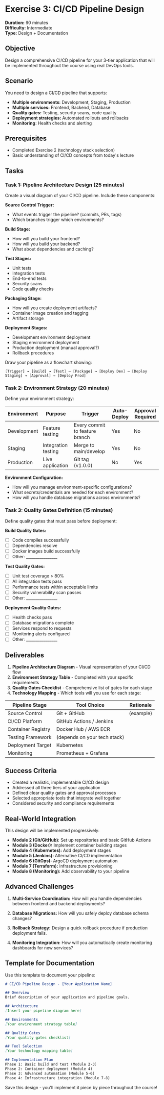 # Exercise 3: CI/CD Pipeline Design

**Duration:** 60 minutes  
**Difficulty:** Intermediate  
**Type:** Design + Documentation

## Objective
Design a comprehensive CI/CD pipeline for your 3-tier application that will be implemented throughout the course using real DevOps tools.

## Scenario
You need to design a CI/CD pipeline that supports:
- **Multiple environments:** Development, Staging, Production  
- **Multiple services:** Frontend, Backend, Database
- **Quality gates:** Testing, security scans, code quality
- **Deployment strategies:** Automated rollouts and rollbacks
- **Monitoring:** Health checks and alerting

## Prerequisites
- Completed Exercise 2 (technology stack selection)
- Basic understanding of CI/CD concepts from today's lecture

## Tasks

### Task 1: Pipeline Architecture Design (25 minutes)

Create a visual diagram of your CI/CD pipeline. Include these components:

**Source Control Trigger:**
- What events trigger the pipeline? (commits, PRs, tags)
- Which branches trigger which environments?

**Build Stage:**
- How will you build your frontend?
- How will you build your backend?
- What about dependencies and caching?

**Test Stages:**
- Unit tests
- Integration tests  
- End-to-end tests
- Security scans
- Code quality checks

**Packaging Stage:**
- How will you create deployment artifacts?
- Container image creation and tagging
- Artifact storage

**Deployment Stages:**
- Development environment deployment
- Staging environment deployment  
- Production deployment (manual approval?)
- Rollback procedures

Draw your pipeline as a flowchart showing:
```
[Trigger] → [Build] → [Test] → [Package] → [Deploy Dev] → [Deploy Staging] → [Approval] → [Deploy Prod]
```

### Task 2: Environment Strategy (20 minutes)

Define your environment strategy:

| Environment | Purpose | Trigger | Auto-Deploy | Approval Required |
|-------------|---------|---------|-------------|------------------|
| Development | Feature testing | Every commit to feature branch | Yes | No |
| Staging | Integration testing | Merge to main/develop | Yes | No |
| Production | Live application | Git tag (v1.0.0) | No | Yes |

**Environment Configuration:**
- How will you manage environment-specific configurations?
- What secrets/credentials are needed for each environment?
- How will you handle database migrations across environments?

### Task 3: Quality Gates Definition (15 minutes)

Define quality gates that must pass before deployment:

**Build Quality Gates:**
- [ ] Code compiles successfully
- [ ] Dependencies resolve
- [ ] Docker images build successfully
- [ ] Other: ________________

**Test Quality Gates:**
- [ ] Unit test coverage > 80%
- [ ] All integration tests pass
- [ ] Performance tests within acceptable limits
- [ ] Security vulnerability scan passes
- [ ] Other: ________________

**Deployment Quality Gates:**
- [ ] Health checks pass
- [ ] Database migrations complete
- [ ] Services respond to requests
- [ ] Monitoring alerts configured
- [ ] Other: ________________

## Deliverables

1. **Pipeline Architecture Diagram** - Visual representation of your CI/CD flow
2. **Environment Strategy Table** - Completed with your specific requirements
3. **Quality Gates Checklist** - Comprehensive list of gates for each stage
4. **Technology Mapping** - Which tools will you use for each stage:

| Pipeline Stage | Tool Choice | Rationale |
|----------------|-------------|-----------|
| Source Control | Git + GitHub | (example) |
| CI/CD Platform | GitHub Actions / Jenkins | |
| Container Registry | Docker Hub / AWS ECR | |
| Testing Framework | (depends on your tech stack) | |
| Deployment Target | Kubernetes | |
| Monitoring | Prometheus + Grafana | |

## Success Criteria
- Created a realistic, implementable CI/CD design
- Addressed all three tiers of your application
- Defined clear quality gates and approval processes
- Selected appropriate tools that integrate well together
- Considered security and compliance requirements

## Real-World Integration
This design will be implemented progressively:

- **Module 2 (Git/GitHub):** Set up repositories and basic GitHub Actions
- **Module 3 (Docker):** Implement container building stages  
- **Module 4 (Kubernetes):** Add deployment stages
- **Module 5 (Jenkins):** Alternative CI/CD implementation
- **Module 6 (GitOps):** ArgoCD deployment automation
- **Module 7 (Terraform):** Infrastructure provisioning
- **Module 8 (Monitoring):** Add observability to your pipeline

## Advanced Challenges

1. **Multi-Service Coordination:** How will you handle dependencies between frontend and backend deployments?

2. **Database Migrations:** How will you safely deploy database schema changes?

3. **Rollback Strategy:** Design a quick rollback procedure if production deployment fails.

4. **Monitoring Integration:** How will you automatically create monitoring dashboards for new services?

## Template for Documentation

Use this template to document your pipeline:

```markdown
# CI/CD Pipeline Design - [Your Application Name]

## Overview
Brief description of your application and pipeline goals.

## Architecture
[Insert your pipeline diagram here]

## Environments
[Your environment strategy table]

## Quality Gates  
[Your quality gates checklist]

## Tool Selection
[Your technology mapping table]

## Implementation Plan
Phase 1: Basic build and test (Module 2-3)
Phase 2: Container deployment (Module 4)  
Phase 3: Advanced automation (Module 5-6)
Phase 4: Infrastructure integration (Module 7-8)
```

Save this design - you'll implement it piece by piece throughout the course!